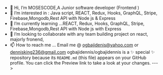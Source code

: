 - 👋 Hi, I’m MOSESCODE,A  Junior software developer (Frontend )
- 👀 I’m interested in :  Java script, REACT, Redux, Hooks, GraphQL, Stripe, Firebase,Mongodb,Rest API with Node js & Express 
- 🌱 I’m currently learning ...REACT, Redux, Hooks, GraphQL, Stripe, Firebase,Mongodb,Rest API with Node js  with Express 
- 💞️ I’m looking to collaborate with any team building project on react, majorly fronend, 
- 📫 How to reach me ... Email me @ ogbajidenis@yahoo.com or dennisking236@gmail.com
ogbajidennis/ogbajidennis is a ✨ special ✨ repository because its `README.md` (this file) appears on your GitHub profile.
You can click the Preview link to take a look at your changes.
--->
